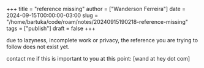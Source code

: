 +++
title = "reference missing"
author = ["Wanderson Ferreira"]
date = 2024-09-15T00:00:00-03:00
slug = "/home/bartuka/code/roam/notes/20240915190218-reference-missing"
tags = ["publish"]
draft = false
+++

due to lazyness, incomplete work or privacy, the reference you are trying to
follow does not exist yet.

contact me if this is important to you at this point:
[wand at hey dot com]
